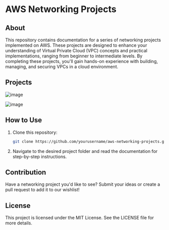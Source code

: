 # AWS Networking Projects

## About
This repository contains documentation for a series of networking projects implemented on AWS. These projects are designed to enhance your understanding of Virtual Private Cloud (VPC) concepts and practical implementations, ranging from beginner to intermediate levels. By completing these projects, you'll gain hands-on experience with building, managing, and securing VPCs in a cloud environment.

## Projects
![image](https://github.com/user-attachments/assets/5c43cddb-2001-4862-9643-04bdb0ff45e2)

![image](https://github.com/user-attachments/assets/dab8bc06-9752-4132-91e5-65ce5df771a5)

## How to Use
1. Clone this repository:
   ```bash
   git clone https://github.com/yourusername/aws-networking-projects.git
   ```
2. Navigate to the desired project folder and read the documentation for step-by-step instructions.

## Contribution
Have a networking project you'd like to see? Submit your ideas or create a pull request to add it to our wishlist!

## License
This project is licensed under the MIT License. See the LICENSE file for more details.
